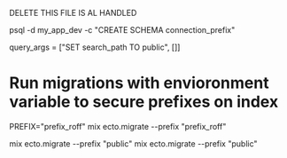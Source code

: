 DELETE THIS FILE IS AL HANDLED

psql -d my_app_dev -c "CREATE SCHEMA connection_prefix"


query_args = ["SET search_path TO public", []]

# Run migrations with envioronment variable to secure prefixes on index
PREFIX="prefix_roff" mix ecto.migrate --prefix "prefix_roff"



mix ecto.migrate --prefix "public"
mix ecto.migrate --prefix "public"